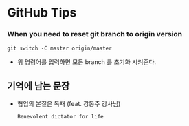 # **GitHub Tips**

### When you need to reset git branch to origin version

```shell
git switch -C master origin/master
```

- 위 명령어를 입력하면 모든 branch 를 초기화 시켜준다.



## 기억에 남는 문장

- 협업의 본질은 독재 (feat. 강동주 강사님)

  `Benevolent dictator for life`



